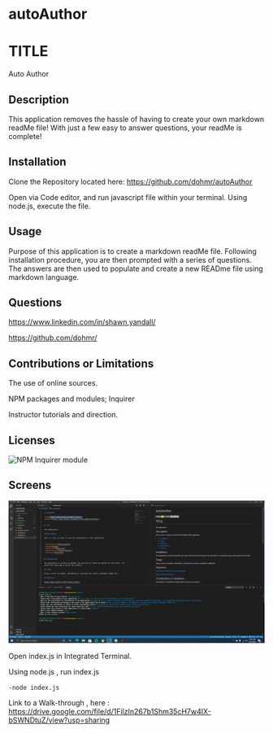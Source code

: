 
# autoAuthor

# TITLE

Auto Author

## Description

This application removes the hassle of having to create your own markdown readMe file! With just a few easy to answer questions, your readMe is complete!

## Installation

Clone the Repository located here: https://github.com/dohmr/autoAuthor

Open via Code editor, and run javascript file within your terminal. Using node.js, execute the file.

## Usage

Purpose of this application is to create a markdown readMe file.
Following installation procedure, you are then prompted with a series of questions. The answers are then used to populate and create a new READme file using markdown language.

## Questions

https://www.linkedin.com/in/shawn.yandall/

https://github.com/dohmr/

## Contributions or Limitations

The use of online sources. 

NPM packages and modules; Inquirer

Instructor tutorials and direction.


## Licenses

![NPM](https://img.shields.io/npm/l/inquirer)
Inquirer module


## Screens

![code shot](assets/code.png)

Open index.js in Integrated Terminal.

Using node.js , run index.js
```
-node index.js
```
Link to a Walk-through , here : https://drive.google.com/file/d/1FilzIn267b1Shm35cH7w4IX-bSWNDtuZ/view?usp=sharing
